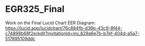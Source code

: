 # EGR325_Final
Work on the Final
Lucid Chart EER Diagram: https://lucid.app/lucidchart/76c884fb-d36b-43c9-8f44-c74898b68f2e/edit?invitationId=inv_829a6e7b-b7ef-404d-a5a7-517895109ddc
